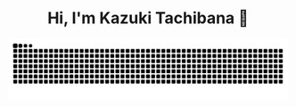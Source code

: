 <h1 align="center">Hi, I'm Kazuki Tachibana 👋</h1>
<!-- <p align="center">
  <img src="https://readme-typing-svg.herokuapp.com?size=28&duration=4000&color=00E7FF&center=true&vCenter=true&width=800&lines=Full-stack+Web+Engineer;Creative+Coder+%26+3DCG+Artist;Next.js+%7C+Supabase+%7C+AWS;Technology+%2B+Design+%2B+Music" />
</p> -->
<picture>
  <source media="(prefers-color-scheme: dark)" srcset="https://raw.githubusercontent.com/kazkt01/kazkt01/output/github-contribution-grid-snake-dark.svg">
  <source media="(prefers-color-scheme: light)" srcset="https://raw.githubusercontent.com/kazkt01/kazkt01/output/github-contribution-grid-snake.svg">
  <img alt="github contribution grid snake animation" src="https://raw.githubusercontent.com/kazkt01/kazkt01/output/github-contribution-grid-snake.svg">
</picture>









